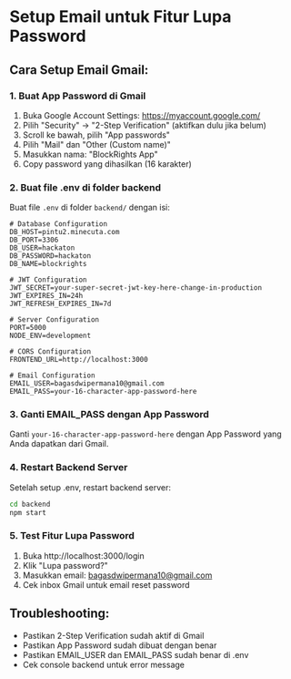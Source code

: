 # Setup Email untuk Fitur Lupa Password

## Cara Setup Email Gmail:

### 1. Buat App Password di Gmail
1. Buka Google Account Settings: https://myaccount.google.com/
2. Pilih "Security" → "2-Step Verification" (aktifkan dulu jika belum)
3. Scroll ke bawah, pilih "App passwords"
4. Pilih "Mail" dan "Other (Custom name)"
5. Masukkan nama: "BlockRights App"
6. Copy password yang dihasilkan (16 karakter)

### 2. Buat file .env di folder backend
Buat file `.env` di folder `backend/` dengan isi:

```
# Database Configuration
DB_HOST=pintu2.minecuta.com
DB_PORT=3306
DB_USER=hackaton
DB_PASSWORD=hackaton
DB_NAME=blockrights

# JWT Configuration
JWT_SECRET=your-super-secret-jwt-key-here-change-in-production
JWT_EXPIRES_IN=24h
JWT_REFRESH_EXPIRES_IN=7d

# Server Configuration
PORT=5000
NODE_ENV=development

# CORS Configuration
FRONTEND_URL=http://localhost:3000

# Email Configuration
EMAIL_USER=bagasdwipermana10@gmail.com
EMAIL_PASS=your-16-character-app-password-here
```

### 3. Ganti EMAIL_PASS dengan App Password
Ganti `your-16-character-app-password-here` dengan App Password yang Anda dapatkan dari Gmail.

### 4. Restart Backend Server
Setelah setup .env, restart backend server:
```bash
cd backend
npm start
```

### 5. Test Fitur Lupa Password
1. Buka http://localhost:3000/login
2. Klik "Lupa password?"
3. Masukkan email: bagasdwipermana10@gmail.com
4. Cek inbox Gmail untuk email reset password

## Troubleshooting:
- Pastikan 2-Step Verification sudah aktif di Gmail
- Pastikan App Password sudah dibuat dengan benar
- Pastikan EMAIL_USER dan EMAIL_PASS sudah benar di .env
- Cek console backend untuk error message
